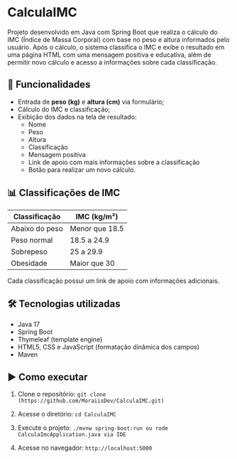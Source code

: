 # CalculaIMC

Projeto desenvolvido em Java com Spring Boot que realiza o cálculo do IMC (Índice de Massa Corporal) com base no peso e altura informados pelo usuário. Após o cálculo, o sistema classifica o IMC e exibe o resultado em uma página HTML com uma mensagem positiva e educativa, além de permitir novo cálculo e acesso a informações sobre cada classificação.

## 🚀 Funcionalidades

- Entrada de **peso (kg)** e **altura (cm)** via formulário;
- Cálculo do IMC e classificação;
- Exibição dos dados na tela de resultado:
  - Nome
  - Peso
  - Altura
  - Classificação
  - Mensagem positiva
  - Link de apoio com mais informações sobre a classificação
  - Botão para realizar um novo cálculo.

## 📊 Classificações de IMC

| Classificação          | IMC (kg/m²)      |
|------------------------|------------------|
| Abaixo do peso         | Menor que 18.5   |
| Peso normal            | 18.5 a 24.9      |
| Sobrepeso              | 25 a 29.9        |
| Obesidade              | Maior que 30     |

Cada classificação possui um link de apoio com informações adicionais.

## 🛠 Tecnologias utilizadas

- Java 17
- Spring Boot
- Thymeleaf (template engine)
- HTML5, CSS e JavaScript (formatação dinâmica dos campos)
- Maven

## ▶️ Como executar

1. Clone o repositório:
   ```git clone (https://github.com/MoraiisDev/CalculaIMC.git)```
   
3. Acesse o diretório:
   ```cd CalculaIMC```

4. Execute o projeto:
   ```./mvnw spring-boot:run ou rode CalculaImcApplication.java via IDE```

5. Acesse no navegador:
   ```http://localhost:5000```

